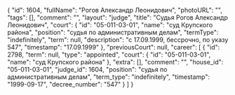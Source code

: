 {
    "id": 1604,
    "fullName": "Рогов Александр Леонидович",
    "photoURL": "",
    "tags": [],
    "comment": "",
    "layout": "judge",
    "title": "Судья Рогов Александр Леонидович",
    "court": {
        "id": "05-011-03-01",
        "name": "суд Крупского района",
        "position": "судья по административным делам",
        "termType": "indefinitely",
        "term": null,
        "description": "c 17.09.1999, бессрочно, по указу 547",
        "timestamp": "17.09.1999"
    },
    "previousCourt": null,
    "career": [
        {
            "id": 2798,
            "term": null,
            "type": "appointed",
            "court": {
                "id": "05-011-03-01",
                "name": "суд Крупского района"
            },
            "extra": [],
            "comment": "",
            "house_id": "05-011-03-01",
            "judge_id": 1604,
            "position": "судья по административным делам",
            "term_type": "indefinitely",
            "timestamp": "1999-09-17",
            "decree_number": "547"
        }
    ]
}